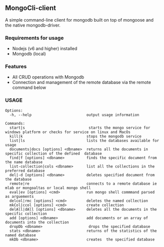## MongoCli-client
 A simple command-line client for mongodb built on top of mongoose and the native mongodb-driver.
 
 ### Requirements for usage
 - Nodejs  (v6 and higher) installed
 - Mongodb (local)
 ### Features
 - All CRUD operations with Mongodb 
 - Connection and management of the remote database via the remote command below
### USAGE
```
Options:
  -h, --help                         output usage information

Commands:
  start|s                             starts the mongo service for windows platform or checks for service on linux and MacOs
  kill|k                             stops the mongodb service
  list|ls                            lists the databases available for usage
  documents|docs [options] <dbname>  returns all the documents in specific collection of the defined  database
  find|f [options] <dbname>          finds the specific document from the name database
  list-collection|cols <dbname>      list all the collections in the preferred database
  del|-d [options] <dbname>          deletes specified document from the database
  remote|re                          connects to a remote database ie mlab or mongoaltas or local mongo shell
  eval|ev [options] <cmd>            run mongo shell commmand parsed as arguements
  delcol|rmc [options] <cmd>         deletes the named collection
  mkCol|ccol [options] <cmd>         create collection
  delAll|dAll [options] <dbname>     deletes all the documents in the specific collection
  add [options] <dbname>             add documents or an array of documents into the collection
  dropDb <dbname>                     drops the specified database
  stats <dbname>                     returns of the statistics of the named database
  mkDb <dbname>                      creates  the specified database

```
